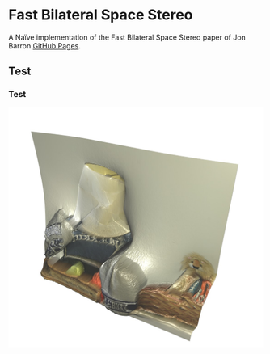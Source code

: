 # Fast Bilateral Space Stereo
A Naïve implementation of the Fast Bilateral Space Stereo paper of Jon Barron
[GitHub Pages](https://pages.github.com/).


## Test

### Test

![Alt text](data/result_3d.jpg?raw=true "Title")